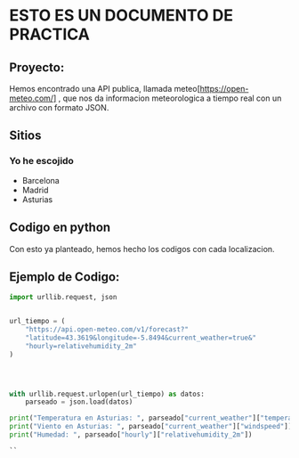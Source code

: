 # ESTO ES UN DOCUMENTO DE PRACTICA
## Proyecto:
Hemos encontrado una API publica, llamada meteo[https://open-meteo.com/] , que nos da informacion meteorologica a tiempo real con un archivo con formato JSON.

## Sitios
### Yo he escojido
- Barcelona
- Madrid
- Asturias

## Codigo en python
Con esto ya planteado, hemos hecho los codigos con cada localizacion.


## Ejemplo de Codigo:
``` python
import urllib.request, json 


url_tiempo = (
    "https://api.open-meteo.com/v1/forecast?"
    "latitude=43.3619&longitude=-5.8494&current_weather=true&"
    "hourly=relativehumidity_2m"
)




with urllib.request.urlopen(url_tiempo) as datos:
	parseado = json.load(datos)

print("Temperatura en Asturias: ", parseado["current_weather"]["temperature"])
print("Viento en Asturias: ", parseado["current_weather"]["windspeed"])
print("Humedad: ", parseado["hourly"]["relativehumidity_2m"])

``
